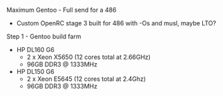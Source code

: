 Maximum Gentoo - Full send for a 486
- Custom OpenRC stage 3 built for 486 with -Os and musl, maybe LTO?

Step 1 - Gentoo build farm
- HP DL160 G6
  - 2 x Xeon X5650 (12 cores total at 2.66GHz)
  - 96GB DDR3 @ 1333MHz
- HP DL150 G6
  - 2 x Xeon E5645 (12 cores total at 2.4Ghz)
  - 96GB DDR3 @ 1333MHz
